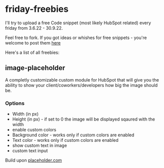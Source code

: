 # friday-freebies
I'll try to upload a free Code snippet (most likely HubSpot related) every friday from 3.6.22 - 30.9.22.

Feel free to fork. If you got ideas or whishes for free snippets - you're welcome to post them <a href="https://github.com/AvorB/friday-freebies/issues/1" title="ideas & whishes">here</a>


Here's a list of all freebies:

<h2>image-placeholder</h2>

A completly customizable custom module for HubSpot that will give you the ability to show your client/coworkers/developers how big the image should be. 
<h3>Options</h3>
<ul>
  <li> Width (in px)</li>
  <li> Height (in px) - if set to 0 the image will be displayed sqaured with the width</li>
  <li>enable custom colors</li>
  <li>Background color - works only if custom colors are enabled</li>
  <li>Text color - works only if custom colors are enabled</li>
  <li>show custom text in image</li>
  <li>custom text input</li>
</ul>

Build upon <a href="https://placeholder.com" title="placeholder.com">placeholder.com</a>
